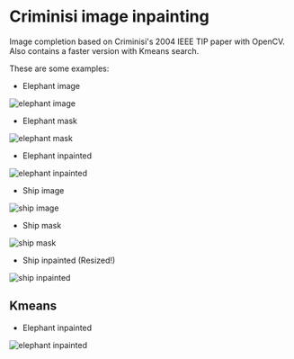 Criminisi image inpainting
==========================

Image completion based on Criminisi's 2004 IEEE TIP paper with OpenCV. Also
contains a faster version with Kmeans search.

These are some examples:

* Elephant image

![elephant
image](https://raw.github.com/AmirooR/CriminisiInpaint/master/images/elephant-input.png)

* Elephant mask

![elephant
mask](https://raw.github.com/AmirooR/CriminisiInpaint/master/images/elephant-mask.png)

* Elephant inpainted

![elephant
inpainted](https://raw.github.com/AmirooR/CriminisiInpaint/master/images/elephant-inpaint.png)

* Ship image

![ship
image](https://raw.github.com/AmirooR/CriminisiInpaint/master/images/ship-input.png)

* Ship mask

![ship
mask](https://raw.github.com/AmirooR/CriminisiInpaint/master/images/ship-mask.png)

* Ship inpainted (Resized!)

![ship
inpainted](https://raw.github.com/AmirooR/CriminisiInpaint/master/images/ship-inpaint.png)

Kmeans
------

* Elephant inpainted

![elephant
inpainted](https://raw.github.com/AmirooR/CriminisiInpaint/master/images/elephant_kmeans.png)

